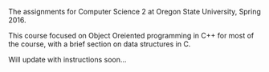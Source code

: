 The assignments for Computer Science 2 at Oregon State University, Spring 2016.

This course focused on Object Oreiented programming in C++ for most of the course, with a brief section on data structures in C.

Will update with instructions soon...
